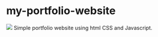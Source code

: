 # my-portfolio-website
![](screenshot/brainscorp.github.io_my-portfolio-website.github.io_(2).png)
Simple portfolio website using html CSS and Javascript.
